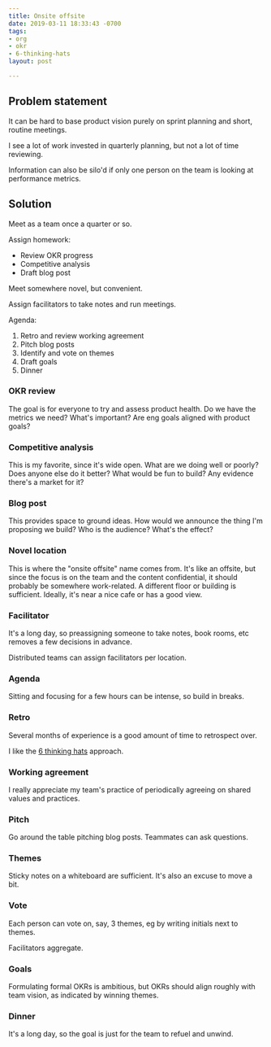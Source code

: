 ```yaml
---
title: Onsite offsite
date: 2019-03-11 18:33:43 -0700
tags:
- org
- okr
- 6-thinking-hats
layout: post

---
```

## Problem statement

It can be hard to base product vision purely on sprint planning and short, routine meetings.

I see a lot of work invested in quarterly planning, but not a lot of time reviewing.

Information can also be silo'd if only one person on the team is looking at performance metrics.

## Solution

Meet as a team once a quarter or so.

Assign homework:

* Review OKR progress
* Competitive analysis
* Draft blog post

Meet somewhere novel, but convenient.

Assign facilitators to take notes and run meetings.

Agenda:

1. Retro and review working agreement
2. Pitch blog posts
3. Identify and vote on themes
4. Draft goals
5. Dinner

### OKR review

The goal is for everyone to try and assess product health. Do we have the metrics we need? What's important? Are eng goals aligned with product goals?

### Competitive analysis

This is my favorite, since it's wide open. What are we doing well or poorly? Does anyone else do it better? What would be fun to build? Any evidence there's a market for it?

### Blog post

This provides space to ground ideas. How would we announce the thing I'm proposing we build? Who is the audience? What's the effect?

### Novel location

This is where the "onsite offsite" name comes from. It's like an offsite, but since the focus is on the team and the content confidential, it should probably be somewhere work-related. A different floor or building is sufficient. Ideally, it's near a nice cafe or has a good view.

### Facilitator

It's a long day, so preassigning someone to take notes, book rooms, etc removes a few decisions in advance.

Distributed teams can assign facilitators per location.

### Agenda

Sitting and focusing for a few hours can be intense, so build in breaks.

### Retro

Several months of experience is a good amount of time to retrospect over.

I like the [6 thinking hats](http://retrospectivewiki.org/index.php?title=6_Thinking_Hats_Retrospective "6 hats retrospective") approach.

### Working agreement

I really appreciate my team's practice of periodically agreeing on shared values and practices.

### Pitch

Go around the table pitching blog posts. Teammates can ask questions.

### Themes

Sticky notes on a whiteboard are sufficient. It's also an excuse to move a bit. 

### Vote

Each person can vote on, say, 3 themes, eg by writing initials next to themes.

Facilitators aggregate.

### Goals

Formulating formal OKRs is ambitious, but OKRs should align roughly with team vision, as indicated by winning themes.

### Dinner

It's a long day, so the goal is just for the team to refuel and unwind.